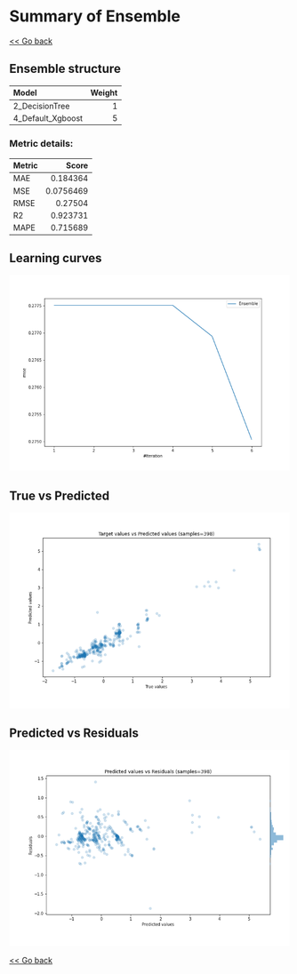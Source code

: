 # Summary of Ensemble

[<< Go back](../README.md)


## Ensemble structure
| Model             |   Weight |
|:------------------|---------:|
| 2_DecisionTree    |        1 |
| 4_Default_Xgboost |        5 |

### Metric details:
| Metric   |     Score |
|:---------|----------:|
| MAE      | 0.184364  |
| MSE      | 0.0756469 |
| RMSE     | 0.27504   |
| R2       | 0.923731  |
| MAPE     | 0.715689  |



## Learning curves
![Learning curves](learning_curves.png)
## True vs Predicted

![True vs Predicted](true_vs_predicted.png)


## Predicted vs Residuals

![Predicted vs Residuals](predicted_vs_residuals.png)



[<< Go back](../README.md)
